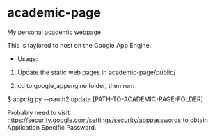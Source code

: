 academic-page
=============

My personal academic webpage

This is taylored to host on the Google App Engine.

* Usage:

1. Update the static web pages in academic-page/public/

2. cd to google_appengine folder, then run:

  $ appcfg.py --oauth2 update [PATH-TO-ACADEMIC-PAGE-FOLDER]
  
  Probably need to visit https://security.google.com/settings/security/apppasswords to obtain Application Specific Password.
